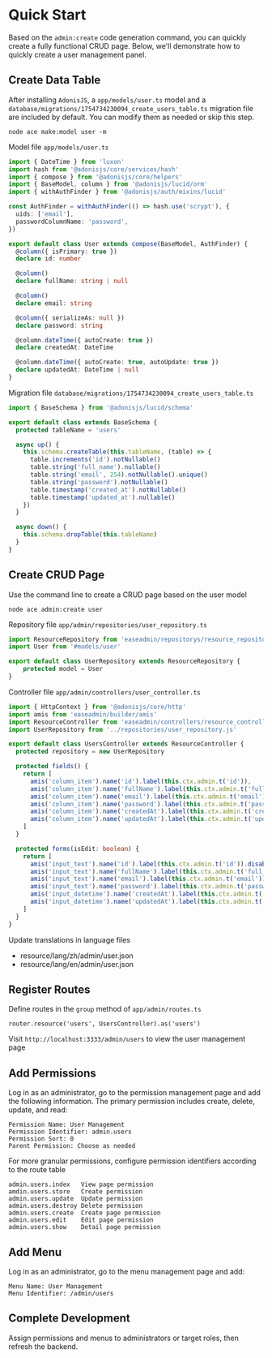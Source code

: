 # Quick Start

Based on the `admin:create` code generation command, you can quickly create a fully functional CRUD page. Below, we'll demonstrate how to quickly create a user management panel.

## Create Data Table

After installing `AdonisJS`, a `app/models/user.ts` model and a `database/migrations/1754734230094_create_users_table.ts` migration file are included by default. You can modify them as needed or skip this step.

```shell
node ace make:model user -m
```

Model file `app/models/user.ts`

```typescript
import { DateTime } from 'luxon'
import hash from '@adonisjs/core/services/hash'
import { compose } from '@adonisjs/core/helpers'
import { BaseModel, column } from '@adonisjs/lucid/orm'
import { withAuthFinder } from '@adonisjs/auth/mixins/lucid'

const AuthFinder = withAuthFinder(() => hash.use('scrypt'), {
  uids: ['email'],
  passwordColumnName: 'password',
})

export default class User extends compose(BaseModel, AuthFinder) {
  @column({ isPrimary: true })
  declare id: number

  @column()
  declare fullName: string | null

  @column()
  declare email: string

  @column({ serializeAs: null })
  declare password: string

  @column.dateTime({ autoCreate: true })
  declare createdAt: DateTime

  @column.dateTime({ autoCreate: true, autoUpdate: true })
  declare updatedAt: DateTime | null
}

```

Migration file `database/migrations/1754734230094_create_users_table.ts`

```typescript
import { BaseSchema } from '@adonisjs/lucid/schema'

export default class extends BaseSchema {
  protected tableName = 'users'

  async up() {
    this.schema.createTable(this.tableName, (table) => {
      table.increments('id').notNullable()
      table.string('full_name').nullable()
      table.string('email', 254).notNullable().unique()
      table.string('password').notNullable()
      table.timestamp('created_at').notNullable()
      table.timestamp('updated_at').nullable()
    })
  }

  async down() {
    this.schema.dropTable(this.tableName)
  }
}

```

## Create CRUD Page

Use the command line to create a CRUD page based on the user model

```shell
node ace admin:create user
```

Repository file `app/admin/repositories/user_repository.ts`

```typescript
import ResourceRepository from 'easeadmin/repositorys/resource_repository'
import User from '#models/user'

export default class UserRepository extends ResourceRepository {
    protected model = User
}
```

Controller file `app/admin/controllers/user_controller.ts`

```typescript
import { HttpContext } from '@adonisjs/core/http'
import amis from 'easeadmin/builder/amis'
import ResourceController from 'easeadmin/controllers/resource_controller'
import UserRepository from '../repositories/user_repository.js'

export default class UsersController extends ResourceController {
  protected repository = new UserRepository

  protected fields() {
    return [
      amis('column_item').name('id').label(this.ctx.admin.t('id')),
      amis('column_item').name('fullName').label(this.ctx.admin.t('full_name')),
      amis('column_item').name('email').label(this.ctx.admin.t('email')),
      amis('column_item').name('password').label(this.ctx.admin.t('password')),
      amis('column_item').name('createdAt').label(this.ctx.admin.t('created_at')),
      amis('column_item').name('updatedAt').label(this.ctx.admin.t('updated_at')),
    ]
  }

  protected forms(isEdit: boolean) {
    return [
      amis('input_text').name('id').label(this.ctx.admin.t('id')).disabled(isEdit).permission(isEdit),
      amis('input_text').name('fullName').label(this.ctx.admin.t('full_name')),
      amis('input_text').name('email').label(this.ctx.admin.t('email')),
      amis('input_text').name('password').label(this.ctx.admin.t('password')),
      amis('input_datetime').name('createdAt').label(this.ctx.admin.t('created_at')).disabled(isEdit).permission(isEdit),
      amis('input_datetime').name('updatedAt').label(this.ctx.admin.t('updated_at')).disabled(isEdit).permission(isEdit),
    ]
  }
}
```

Update translations in language files

* resource/lang/zh/admin/user.json
* resource/lang/en/admin/user.json

## Register Routes

Define routes in the `group` method of `app/admin/routes.ts`

```shell
router.resource('users', UsersController).as('users')
```

Visit `http://localhost:3333/admin/users` to view the user management page

## Add Permissions

Log in as an administrator, go to the permission management page and add the following information. The primary permission includes create, delete, update, and read:

```
Permission Name: User Management
Permission Identifier: admin.users
Permission Sort: 0
Parent Permission: Choose as needed
```

For more granular permissions, configure permission identifiers according to the route table

```
admin.users.index   View page permission
amdin.users.store   Create permission
admin.users.update  Update permission
admin.users.destroy Delete permission
admin.users.create  Create page permission
admin.users.edit    Edit page permission
admin.users.show    Detail page permission
```

## Add Menu

Log in as an administrator, go to the menu management page and add:
```
Menu Name: User Management
Menu Identifier: /admin/users
```

## Complete Development

Assign permissions and menus to administrators or target roles, then refresh the backend.